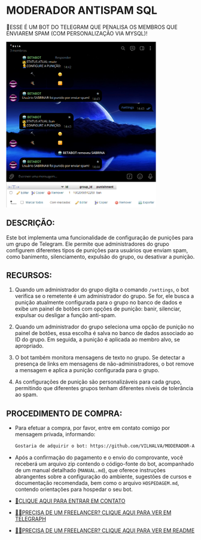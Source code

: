# MODERADOR ANTISPAM SQL
🛑ESSE É UM BOT DO TELEGRAM QUE PENALISA OS MEMBROS QUE ENVIAREM SPAM (COM PERSONALIZAÇÃO VIA MYSQL)!

<img src="./IMAGENS/FOTO_1.png" align="center" width="400"> <br>
<img src="./IMAGENS/FOTO_2.png" align="center" width="400"> <br>

## DESCRIÇÃO:
Este bot implementa uma funcionalidade de configuração de punições para um grupo de Telegram. Ele permite que administradores do grupo configurem diferentes tipos de punições para usuários que enviam spam, como banimento, silenciamento, expulsão do grupo, ou desativar a punição.

## RECURSOS:
1. Quando um administrador do grupo digita o comando `/settings`, o bot verifica se o remetente é um administrador do grupo. Se for, ele busca a punição atualmente configurada para o grupo no banco de dados e exibe um painel de botões com opções de punição: banir, silenciar, expulsar ou desligar a função anti-spam.

2. Quando um administrador do grupo seleciona uma opção de punição no painel de botões, essa escolha é salva no banco de dados associado ao ID do grupo. Em seguida, a punição é aplicada ao membro alvo, se apropriado.

3. O bot também monitora mensagens de texto no grupo. Se detectar a presença de links em mensagens de não-administradores, o bot remove a mensagem e aplica a punição configurada para o grupo.

4. As configurações de punição são personalizáveis para cada grupo, permitindo que diferentes grupos tenham diferentes níveis de tolerância ao spam.

## PROCEDIMENTO DE COMPRA:
- Para efetuar a compra, por favor, entre em contato comigo por mensagem privada, informando:
    ```bash
    Gostaria de adquirir o bot: https://github.com/VILHALVA/MODERADOR-ANTISPAM-SQL
    ```
    
- Após a confirmação do pagamento e o envio do comprovante, você receberá um arquivo zip contendo o código-fonte do bot, acompanhado de um manual detalhado (`MANUAL.md`), que oferece instruções abrangentes sobre a configuração do ambiente, sugestões de cursos e documentação recomendada, bem como o arquivo `HOSPEDAGEM.md`, contendo orientações para hospedar o seu bot.

- [🤑CLIQUE AQUI PARA ENTRAR EM CONTATO](https://t.me/VILHALVA100)
- [🧑‍💻PRECISA DE UM FREELANCER? CLIQUE AQUI PARA VER EM TELEGRAPH](https://telegra.ph/FREELANCER-10-19-9)
- [🧑‍💻PRECISA DE UM FREELANCER? CLIQUE AQUI PARA VER EM README](https://github.com/VILHALVA/VILHALVA/blob/main/FREELANCER/README.md)


